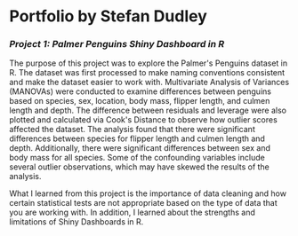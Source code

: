# Portfolio by Stefan Dudley

### *Project 1: Palmer Penguins Shiny Dashboard in R*

The purpose of this project was to explore the Palmer's Penguins dataset in R. The dataset was first processed to make naming conventions consistent and make the dataset easier to work with. Multivariate Analysis of Variances (MANOVAs) were conducted to examine differences between penguins based on species, sex, location, body mass, flipper length, and culmen length and depth. The difference between residuals and leverage were also plotted and calculated via Cook's Distance to observe how outlier scores affected the dataset. The analysis found that there were significant differences between species for flipper length and culmen length and depth. Additionally, there were significant differences between sex and body mass for all species. Some of the confounding variables include several outlier observations, which may have skewed the results of the analysis.

What I learned from this project is the importance of data cleaning and how certain statistical tests are not appropriate based on the type of data that you are working with. In addition, I learned about the strengths and limitations of Shiny Dashboards in R.
